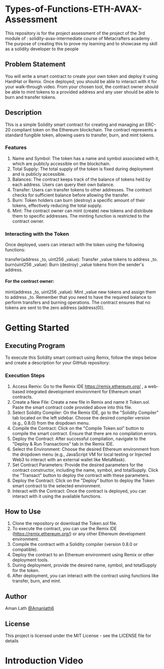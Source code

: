 # Types-of-Functions-ETH-AVAX-Assessment

This repository is for the project assessment of the project of the 3rd module of : solidity-avax-intermediate course of Metacrafters academy . The purpose of creating this to prove my learning and to showcase my skill as a solidity developer to the people

## Problem Statement

You will write a smart contract to create your own token and deploy it using HardHat or Remix. Once deployed, you should be able to interact with it for your walk-through video. From your chosen tool, the contract owner should be able to mint tokens to a provided address and any user should be able to burn and transfer tokens.

## Description

This is a simple Solidity smart contract for creating and managing an ERC-20 compliant token on the Ethereum blockchain. The contract represents a standard fungible token, allowing users to transfer, burn, and mint tokens.

### Features

1. Name and Symbol: The token has a name and symbol associated with it, which are publicly accessible on the blockchain.
2. Total Supply: The total supply of the token is fixed during deployment and is publicly accessible.
3. Balances: The contract keeps track of the balance of tokens held by each address. Users can query their own balance.
4. Transfer: Users can transfer tokens to other addresses. The contract checks for sufficient balance before allowing the transfer.
5. Burn: Token holders can burn (destroy) a specific amount of their tokens, effectively reducing the total supply.
6. Mint: The contract owner can mint (create) new tokens and distribute them to specific addresses. The minting function is restricted to the contract owner.

### Interacting with the Token

Once deployed, users can interact with the token using the following functions:

transfer(address _to, uint256 _value): Transfer _value tokens to address _to.
burn(uint256 _value): Burn (destroy) _value tokens from the sender's address.

#### For the contract owner:

mint(address _to, uint256 _value): Mint _value new tokens and assign them to address _to.
Remember that you need to have the required balance to perform transfers and burning operations. The contract ensures that no tokens are sent to the zero address (address(0)).



# Getting Started

## Executing Program

To execute this Solidity smart contract using Remix, follow the steps below and create a description for your GitHub repository:

### Execution Steps

1. Access Remix: Go to the Remix IDE https://remix.ethereum.org/ , a web-based integrated development environment for Ethereum smart contracts.
2. Create a New File: Create a new file in Remix and name it Token.sol. Paste the smart contract code provided above into this file.
3. Select Solidity Compiler: On the Remix IDE, go to the "Solidity Compiler" tab located on the left sidebar. Choose the desired compiler version (e.g., 0.8.0) from the dropdown menu.
4. Compile the Contract: Click on the "Compile Token.sol" button to compile the smart contract. Ensure that there are no compilation errors.
5. Deploy the Contract: After successful compilation, navigate to the "Deploy & Run Transactions" tab in the Remix IDE.
6. Select the Environment: Choose the desired Ethereum environment from the dropdown menu (e.g., JavaScript VM for local testing or Injected Web3 to interact with an external wallet like MetaMask).
7. Set Contract Parameters: Provide the desired parameters for the contract constructor, including the name, symbol, and totalSupply. Click the "Transact" button to deploy the contract with these parameters.
8. Deploy the Contract: Click on the "Deploy" button to deploy the Token smart contract to the selected environment.
9. Interact with the Contract: Once the contract is deployed, you can interact with it using the available functions.

## How to Use
1. Clone the repository or download the Token.sol file.
2. To execute the contract, you can use the Remix IDE (https://remix.ethereum.org/) or any other Ethereum development environment.
3. Compile the contract with a Solidity compiler (version 0.8.0 or compatible).
4. Deploy the contract to an Ethereum environment using Remix or other deployment tools.
5. During deployment, provide the desired name, symbol, and totalSupply for the token.
6. After deployment, you can interact with the contract using functions like transfer, burn, and mint.

## Author

Aman Lath
[@Amanlath6](https://twitter.com/amanlath6)

## License

This project is licensed under the MIT License - see the LICENSE file for details

# Introduction Video
